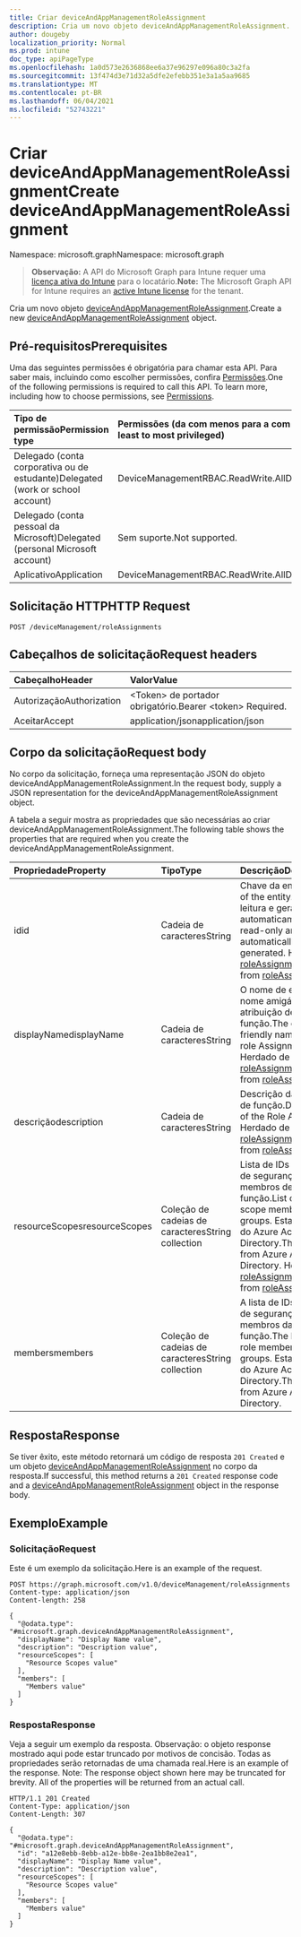 ```yaml
---
title: Criar deviceAndAppManagementRoleAssignment
description: Cria um novo objeto deviceAndAppManagementRoleAssignment.
author: dougeby
localization_priority: Normal
ms.prod: intune
doc_type: apiPageType
ms.openlocfilehash: 1a0d573e2636868ee6a37e96297e096a80c3a2fa
ms.sourcegitcommit: 13f474d3e71d32a5dfe2efebb351e3a1a5aa9685
ms.translationtype: MT
ms.contentlocale: pt-BR
ms.lasthandoff: 06/04/2021
ms.locfileid: "52743221"
---
```

# <a name="create-deviceandappmanagementroleassignment"></a><span data-ttu-id="9302d-103">Criar deviceAndAppManagementRoleAssignment</span><span class="sxs-lookup"><span data-stu-id="9302d-103">Create deviceAndAppManagementRoleAssignment</span></span>

<span data-ttu-id="9302d-104">Namespace: microsoft.graph</span><span class="sxs-lookup"><span data-stu-id="9302d-104">Namespace: microsoft.graph</span></span>

> <span data-ttu-id="9302d-105">**Observação:** A API do Microsoft Graph para Intune requer uma [licença ativa do Intune](https://go.microsoft.com/fwlink/?linkid=839381) para o locatário.</span><span class="sxs-lookup"><span data-stu-id="9302d-105">**Note:** The Microsoft Graph API for Intune requires an [active Intune license](https://go.microsoft.com/fwlink/?linkid=839381) for the tenant.</span></span>

<span data-ttu-id="9302d-106">Cria um novo objeto [deviceAndAppManagementRoleAssignment](../resources/intune-rbac-deviceandappmanagementroleassignment.md).</span><span class="sxs-lookup"><span data-stu-id="9302d-106">Create a new [deviceAndAppManagementRoleAssignment](../resources/intune-rbac-deviceandappmanagementroleassignment.md) object.</span></span>

## <a name="prerequisites"></a><span data-ttu-id="9302d-107">Pré-requisitos</span><span class="sxs-lookup"><span data-stu-id="9302d-107">Prerequisites</span></span>
<span data-ttu-id="9302d-p101">Uma das seguintes permissões é obrigatória para chamar esta API. Para saber mais, incluindo como escolher permissões, confira [Permissões](/graph/permissions-reference).</span><span class="sxs-lookup"><span data-stu-id="9302d-p101">One of the following permissions is required to call this API. To learn more, including how to choose permissions, see [Permissions](/graph/permissions-reference).</span></span>

|<span data-ttu-id="9302d-110">Tipo de permissão</span><span class="sxs-lookup"><span data-stu-id="9302d-110">Permission type</span></span>|<span data-ttu-id="9302d-111">Permissões (da com menos para a com mais privilégios)</span><span class="sxs-lookup"><span data-stu-id="9302d-111">Permissions (from least to most privileged)</span></span>|
|:---|:---|
|<span data-ttu-id="9302d-112">Delegado (conta corporativa ou de estudante)</span><span class="sxs-lookup"><span data-stu-id="9302d-112">Delegated (work or school account)</span></span>|<span data-ttu-id="9302d-113">DeviceManagementRBAC.ReadWrite.All</span><span class="sxs-lookup"><span data-stu-id="9302d-113">DeviceManagementRBAC.ReadWrite.All</span></span>|
|<span data-ttu-id="9302d-114">Delegado (conta pessoal da Microsoft)</span><span class="sxs-lookup"><span data-stu-id="9302d-114">Delegated (personal Microsoft account)</span></span>|<span data-ttu-id="9302d-115">Sem suporte.</span><span class="sxs-lookup"><span data-stu-id="9302d-115">Not supported.</span></span>|
|<span data-ttu-id="9302d-116">Aplicativo</span><span class="sxs-lookup"><span data-stu-id="9302d-116">Application</span></span>|<span data-ttu-id="9302d-117">DeviceManagementRBAC.ReadWrite.All</span><span class="sxs-lookup"><span data-stu-id="9302d-117">DeviceManagementRBAC.ReadWrite.All</span></span>|

## <a name="http-request"></a><span data-ttu-id="9302d-118">Solicitação HTTP</span><span class="sxs-lookup"><span data-stu-id="9302d-118">HTTP Request</span></span>
<!-- {
  "blockType": "ignored"
}
-->
``` http
POST /deviceManagement/roleAssignments
```

## <a name="request-headers"></a><span data-ttu-id="9302d-119">Cabeçalhos de solicitação</span><span class="sxs-lookup"><span data-stu-id="9302d-119">Request headers</span></span>
|<span data-ttu-id="9302d-120">Cabeçalho</span><span class="sxs-lookup"><span data-stu-id="9302d-120">Header</span></span>|<span data-ttu-id="9302d-121">Valor</span><span class="sxs-lookup"><span data-stu-id="9302d-121">Value</span></span>|
|:---|:---|
|<span data-ttu-id="9302d-122">Autorização</span><span class="sxs-lookup"><span data-stu-id="9302d-122">Authorization</span></span>|<span data-ttu-id="9302d-123">&lt;Token&gt; de portador obrigatório.</span><span class="sxs-lookup"><span data-stu-id="9302d-123">Bearer &lt;token&gt; Required.</span></span>|
|<span data-ttu-id="9302d-124">Aceitar</span><span class="sxs-lookup"><span data-stu-id="9302d-124">Accept</span></span>|<span data-ttu-id="9302d-125">application/json</span><span class="sxs-lookup"><span data-stu-id="9302d-125">application/json</span></span>|

## <a name="request-body"></a><span data-ttu-id="9302d-126">Corpo da solicitação</span><span class="sxs-lookup"><span data-stu-id="9302d-126">Request body</span></span>
<span data-ttu-id="9302d-127">No corpo da solicitação, forneça uma representação JSON do objeto deviceAndAppManagementRoleAssignment.</span><span class="sxs-lookup"><span data-stu-id="9302d-127">In the request body, supply a JSON representation for the deviceAndAppManagementRoleAssignment object.</span></span>

<span data-ttu-id="9302d-128">A tabela a seguir mostra as propriedades que são necessárias ao criar deviceAndAppManagementRoleAssignment.</span><span class="sxs-lookup"><span data-stu-id="9302d-128">The following table shows the properties that are required when you create the deviceAndAppManagementRoleAssignment.</span></span>

|<span data-ttu-id="9302d-129">Propriedade</span><span class="sxs-lookup"><span data-stu-id="9302d-129">Property</span></span>|<span data-ttu-id="9302d-130">Tipo</span><span class="sxs-lookup"><span data-stu-id="9302d-130">Type</span></span>|<span data-ttu-id="9302d-131">Descrição</span><span class="sxs-lookup"><span data-stu-id="9302d-131">Description</span></span>|
|:---|:---|:---|
|<span data-ttu-id="9302d-132">id</span><span class="sxs-lookup"><span data-stu-id="9302d-132">id</span></span>|<span data-ttu-id="9302d-133">Cadeia de caracteres</span><span class="sxs-lookup"><span data-stu-id="9302d-133">String</span></span>|<span data-ttu-id="9302d-134">Chave da entidade.</span><span class="sxs-lookup"><span data-stu-id="9302d-134">Key of the entity.</span></span> <span data-ttu-id="9302d-135">É somente leitura e gerada automaticamente.</span><span class="sxs-lookup"><span data-stu-id="9302d-135">This is read-only and automatically generated.</span></span> <span data-ttu-id="9302d-136">Herdado de [roleAssignment](../resources/intune-rbac-roleassignment.md)</span><span class="sxs-lookup"><span data-stu-id="9302d-136">Inherited from [roleAssignment](../resources/intune-rbac-roleassignment.md)</span></span>|
|<span data-ttu-id="9302d-137">displayName</span><span class="sxs-lookup"><span data-stu-id="9302d-137">displayName</span></span>|<span data-ttu-id="9302d-138">Cadeia de caracteres</span><span class="sxs-lookup"><span data-stu-id="9302d-138">String</span></span>|<span data-ttu-id="9302d-139">O nome de exibição ou nome amigável da atribuição de função.</span><span class="sxs-lookup"><span data-stu-id="9302d-139">The display or friendly name of the role Assignment.</span></span> <span data-ttu-id="9302d-140">Herdado de [roleAssignment](../resources/intune-rbac-roleassignment.md)</span><span class="sxs-lookup"><span data-stu-id="9302d-140">Inherited from [roleAssignment](../resources/intune-rbac-roleassignment.md)</span></span>|
|<span data-ttu-id="9302d-141">descrição</span><span class="sxs-lookup"><span data-stu-id="9302d-141">description</span></span>|<span data-ttu-id="9302d-142">Cadeia de caracteres</span><span class="sxs-lookup"><span data-stu-id="9302d-142">String</span></span>|<span data-ttu-id="9302d-143">Descrição da atribuição de função.</span><span class="sxs-lookup"><span data-stu-id="9302d-143">Description of the Role Assignment.</span></span> <span data-ttu-id="9302d-144">Herdado de [roleAssignment](../resources/intune-rbac-roleassignment.md)</span><span class="sxs-lookup"><span data-stu-id="9302d-144">Inherited from [roleAssignment](../resources/intune-rbac-roleassignment.md)</span></span>|
|<span data-ttu-id="9302d-145">resourceScopes</span><span class="sxs-lookup"><span data-stu-id="9302d-145">resourceScopes</span></span>|<span data-ttu-id="9302d-146">Coleção de cadeias de caracteres</span><span class="sxs-lookup"><span data-stu-id="9302d-146">String collection</span></span>|<span data-ttu-id="9302d-147">Lista de IDs de grupos de segurança de membros de escopo da função.</span><span class="sxs-lookup"><span data-stu-id="9302d-147">List of ids of role scope member security groups.</span></span>  <span data-ttu-id="9302d-148">Estas são as IDs do Azure Active Directory.</span><span class="sxs-lookup"><span data-stu-id="9302d-148">These are IDs from Azure Active Directory.</span></span> <span data-ttu-id="9302d-149">Herdado de [roleAssignment](../resources/intune-rbac-roleassignment.md)</span><span class="sxs-lookup"><span data-stu-id="9302d-149">Inherited from [roleAssignment](../resources/intune-rbac-roleassignment.md)</span></span>|
|<span data-ttu-id="9302d-150">members</span><span class="sxs-lookup"><span data-stu-id="9302d-150">members</span></span>|<span data-ttu-id="9302d-151">Coleção de cadeias de caracteres</span><span class="sxs-lookup"><span data-stu-id="9302d-151">String collection</span></span>|<span data-ttu-id="9302d-152">A lista de IDs de grupos de segurança de membros da função.</span><span class="sxs-lookup"><span data-stu-id="9302d-152">The list of ids of role member security groups.</span></span> <span data-ttu-id="9302d-153">Estas são as IDs do Azure Active Directory.</span><span class="sxs-lookup"><span data-stu-id="9302d-153">These are IDs from Azure Active Directory.</span></span>|



## <a name="response"></a><span data-ttu-id="9302d-154">Resposta</span><span class="sxs-lookup"><span data-stu-id="9302d-154">Response</span></span>
<span data-ttu-id="9302d-155">Se tiver êxito, este método retornará um código de resposta `201 Created` e um objeto [deviceAndAppManagementRoleAssignment](../resources/intune-rbac-deviceandappmanagementroleassignment.md) no corpo da resposta.</span><span class="sxs-lookup"><span data-stu-id="9302d-155">If successful, this method returns a `201 Created` response code and a [deviceAndAppManagementRoleAssignment](../resources/intune-rbac-deviceandappmanagementroleassignment.md) object in the response body.</span></span>

## <a name="example"></a><span data-ttu-id="9302d-156">Exemplo</span><span class="sxs-lookup"><span data-stu-id="9302d-156">Example</span></span>

### <a name="request"></a><span data-ttu-id="9302d-157">Solicitação</span><span class="sxs-lookup"><span data-stu-id="9302d-157">Request</span></span>
<span data-ttu-id="9302d-158">Este é um exemplo da solicitação.</span><span class="sxs-lookup"><span data-stu-id="9302d-158">Here is an example of the request.</span></span>
``` http
POST https://graph.microsoft.com/v1.0/deviceManagement/roleAssignments
Content-type: application/json
Content-length: 258

{
  "@odata.type": "#microsoft.graph.deviceAndAppManagementRoleAssignment",
  "displayName": "Display Name value",
  "description": "Description value",
  "resourceScopes": [
    "Resource Scopes value"
  ],
  "members": [
    "Members value"
  ]
}
```

### <a name="response"></a><span data-ttu-id="9302d-159">Resposta</span><span class="sxs-lookup"><span data-stu-id="9302d-159">Response</span></span>
<span data-ttu-id="9302d-p107">Veja a seguir um exemplo da resposta. Observação: o objeto response mostrado aqui pode estar truncado por motivos de concisão. Todas as propriedades serão retornadas de uma chamada real.</span><span class="sxs-lookup"><span data-stu-id="9302d-p107">Here is an example of the response. Note: The response object shown here may be truncated for brevity. All of the properties will be returned from an actual call.</span></span>
``` http
HTTP/1.1 201 Created
Content-Type: application/json
Content-Length: 307

{
  "@odata.type": "#microsoft.graph.deviceAndAppManagementRoleAssignment",
  "id": "a12e8ebb-8ebb-a12e-bb8e-2ea1bb8e2ea1",
  "displayName": "Display Name value",
  "description": "Description value",
  "resourceScopes": [
    "Resource Scopes value"
  ],
  "members": [
    "Members value"
  ]
}
```





